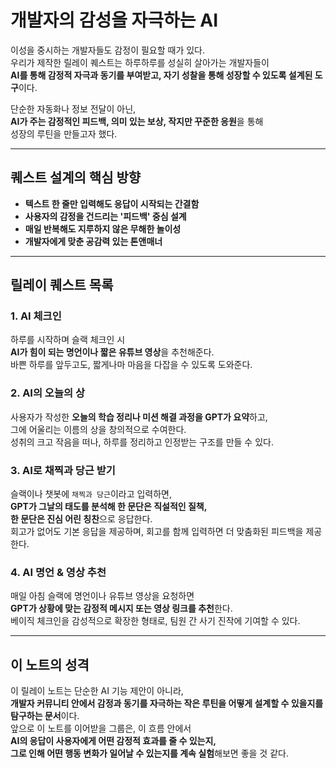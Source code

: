 # 개발자의 감성을 자극하는 AI

이성을 중시하는 개발자들도 감정이 필요할 때가 있다.  
우리가 제작한 릴레이 퀘스트는 하루하루를 성실히 살아가는 개발자들이  
**AI를 통해 감정적 자극과 동기를 부여받고, 자기 성찰을 통해 성장할 수 있도록 설계된 도구**이다.

단순한 자동화나 정보 전달이 아닌,  
**AI가 주는 감정적인 피드백, 의미 있는 보상, 작지만 꾸준한 응원**을 통해  
성장의 루틴을 만들고자 했다.

---

## 퀘스트 설계의 핵심 방향

- **텍스트 한 줄만 입력해도 응답이 시작되는 간결함**
- **사용자의 감정을 건드리는 '피드백' 중심 설계**
- **매일 반복해도 지루하지 않은 무해한 놀이성**
- **개발자에게 맞춘 공감력 있는 톤앤매너**

---

## 릴레이 퀘스트 목록

### 1. AI 체크인

하루를 시작하며 슬랙 체크인 시  
**AI가 힘이 되는 명언이나 짧은 유튜브 영상**을 추천해준다.  
바쁜 하루를 앞두고도, 짧게나마 마음을 다잡을 수 있도록 도와준다.

### 2. AI의 오늘의 상

사용자가 작성한 **오늘의 학습 정리나 미션 해결 과정을 GPT가 요약**하고,  
그에 어울리는 이름의 상을 창의적으로 수여한다.  
성취의 크고 작음을 떠나, 하루를 정리하고 인정받는 구조를 만들 수 있다.

### 3. AI로 채찍과 당근 받기

슬랙이나 챗봇에 `채찍과 당근`이라고 입력하면,  
**GPT가 그날의 태도를 분석해 한 문단은 직설적인 질책,  
한 문단은 진심 어린 칭찬**으로 응답한다.  
회고가 없어도 기본 응답을 제공하며, 회고를 함께 입력하면 더 맞춤화된 피드백을 제공한다.

### 4. AI 명언 & 영상 추천

매일 아침 슬랙에 명언이나 유튜브 영상을 요청하면  
**GPT가 상황에 맞는 감정적 메시지 또는 영상 링크를 추천**한다.  
베이직 체크인을 감성적으로 확장한 형태로, 팀원 간 사기 진작에 기여할 수 있다.

---

## 이 노트의 성격

이 릴레이 노트는 단순한 AI 기능 제안이 아니라,  
**개발자 커뮤니티 안에서 감정과 동기를 자극하는 작은 루틴을 어떻게 설계할 수 있을지를 탐구하는 문서**이다.  
앞으로 이 노트를 이어받을 그룹은, 이 흐름 안에서  
**AI의 응답이 사용자에게 어떤 감정적 효과를 줄 수 있는지,  
그로 인해 어떤 행동 변화가 일어날 수 있는지를 계속 실험**해보면 좋을 것 같다.

